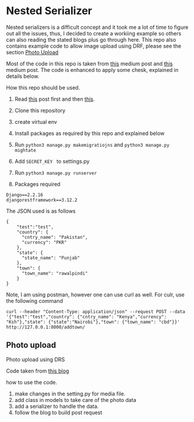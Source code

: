 # Nested Serializer 
Nested serializers is a difficult concept and it took me a lot of time to figure out all the issues, thus, I decided to create a workiing example so others can also reading the stated blogs plus go through here. This repo also contains example code to allow image upload using DRF, please see the section [Photo Upload](#Photo-upload)  

Most of the code in this repo is taken from [this](https://medium.com/@rushic24/creating-nested-serializers-in-django-rest-framework-5110c6674fba) medium post and [this](https://medium.com/@gurupratap.matharu/build-a-restapi-using-nested-serializers-in-django-rest-framework-c0f6a31fd865) medium post.  The code is enhanced to apply some chesk, explained in details below. 

How this repo should be used. 
1. Read [this](https://medium.com/@rushic24/creating-nested-serializers-in-django-rest-framework-5110c6674fba) post first and then [this](https://medium.com/@gurupratap.matharu/build-a-restapi-using-nested-serializers-in-django-rest-framework-c0f6a31fd865).

2. Clone this repository
3. create virtual env
4. Install packages as required by this repo and explained below
5. Run `python3 manage.py makemigratiojns` and `python3 manage.py mightate`
6. Add `SECRET_KEY ` to settings.py
7. Run `python3 manage.py runserver`

4. Packages required

```
Django==2.2.16
djangorestframework==3.12.2
```


The JSON used is as follows

```
{
    "test":"test",
    "country": {
      "cntry_name": "Pakistan",
      "currency": "PKR"
    },
    "state": {
      "state_name": "Punjab"
    },
    "town": {  
      "town_name": "rawalpindi"
    }
}

```

Note, I am using postman, however one can use curl as well. For culr, use the following command 

```
curl --header "Content-Type: application/json" --request POST --data '{"test":"test","country": {"cntry_name": "Kenya","currency": "Ksh"},"state": {"state":"Nairobi"},"town": {"town_name": "cbd"}}' http://127.0.0.1:8000/addtown/

```

## Photo upload
Photo upload using DRS 

Code taken from [this blog](https://chrisbartos.com/articles/uploading-images-drf/) 

how to use the code. 

1. make changes in the setting.py for media file. 
2. add class in models to take care of the photo data 
3. add a serializer to handle the data. 
4. follow the blog to build post request 
